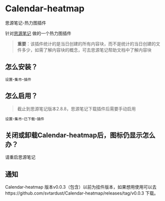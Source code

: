 # Calendar-heatmap
思源笔记-热力图插件

针对[思源笔记](https://b3log.org/siyuan/) 做的一个热力图插件

> **重要**：该插件统计的是当日创建的所有内容块，而不是统计的当日创建的文件多少，如需了解内容块的概念，可去思源笔记帮助文档中了解内容块

## 怎么安装？

`设置`-`集市`-`插件`

## 怎么启用？

> 截止到思源笔记版本2.8.8，思源笔记下载插件后需要手动启用

`设置`-`集市`-`已下载`-`插件`

## 关闭或卸载Calendar-heatmap后，图标仍显示怎么办？

请重启思源笔记

## 通知
Calendar-heatmap 版本v0.0.3（包含）以前为挂件版本，如果想用使用可以去https://github.com/svtardust/Calendar-heatmap/releases/tag/v0.0.3
下载。
